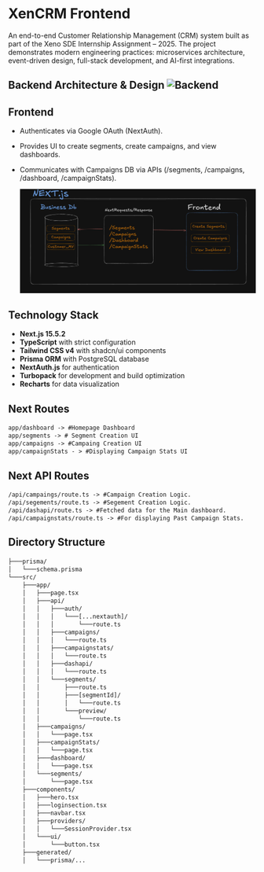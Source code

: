 # XenCRM Frontend

An end-to-end Customer Relationship Management (CRM) system built as part of the Xeno SDE Internship Assignment – 2025. The project demonstrates modern engineering practices: microservices architecture, event-driven design, full-stack development, and AI-first integrations.

## Backend Architecture & Design ![Backend](https://github.com/prateekshukla17/XenCRM_Backend)

## Frontend

- Authenticates via Google OAuth (NextAuth).
- Provides UI to create segments, create campaigns, and view dashboards.
- Communicates with Campaigns DB via APIs (/segments, /campaigns, /dashboard, /campaignStats).

  ![Frontend](./readme_resources/frontend.png)

## Technology Stack

- **Next.js 15.5.2**
- **TypeScript** with strict configuration
- **Tailwind CSS v4** with shadcn/ui components
- **Prisma ORM** with PostgreSQL database
- **NextAuth.js** for authentication
- **Turbopack** for development and build optimization
- **Recharts** for data visualization

## Next Routes

```
app/dashboard -> #Homepage Dashboard
app/segments -> # Segment Creation UI
app/campaigns -> #Campaing Creation UI
app/campaignStats - > #Displaying Campaign Stats UI

```

## Next API Routes

```
/api/campaings/route.ts -> #Campaign Creation Logic.
/api/segements/route.ts -> #Segement Creation Logic.
/api/dashapi/route.ts -> #Fetched data for the Main dashboard.
/api/campaignstats/route.ts -> #For displaying Past Campaign Stats.
```

## Directory Structure

```
├───prisma/
│   └───schema.prisma
└───src/
    ├───app/
    │   ├───page.tsx
    │   ├───api/
    │   │   ├───auth/
    │   │   │   └───[...nextauth]/
    │   │   │       └───route.ts
    │   │   ├───campaigns/
    │   │   │   └───route.ts
    │   │   ├───campaignstats/
    │   │   │   └───route.ts
    │   │   ├───dashapi/
    │   │   │   └───route.ts
    │   │   └───segments/
    │   │       ├───route.ts
    │   │       ├───[segmentId]/
    │   │       │   └───route.ts
    │   │       └───preview/
    │   │           └───route.ts
    │   ├───campaigns/
    │   │   └───page.tsx
    │   ├───campaignStats/
    │   │   └───page.tsx
    │   ├───dashboard/
    │   │   └───page.tsx
    │   └───segments/
    │       └───page.tsx
    ├───components/
    │   ├───hero.tsx
    │   ├───loginsection.tsx
    │   ├───navbar.tsx
    │   ├───providers/
    │   │   └───SessionProvider.tsx
    │   └───ui/
    │       └───button.tsx
    ├───generated/
    │   └───prisma/...
```
